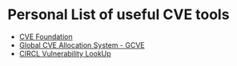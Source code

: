 # Personal List of useful CVE tools

* [CVE Foundation](https://www.thecvefoundation.org)
* [Global CVE Allocation System - GCVE](https://gcve.eu/)
* [CIRCL Vulnerability LookUp](https://vulnerability.circl.lu/)
